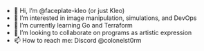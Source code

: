 - 👋 Hi, I’m @faceplate-kleo (or just Kleo)
- 👀 I’m interested in image manipulation, simulations, and DevOps
- 🌱 I’m currently learning Go and Terraform
- 💞️ I’m looking to collaborate on programs as artistic expression
- 📫 How to reach me: Discord @colonelst0rm

<!---
faceplate-kleo/faceplate-kleo is a ✨ special ✨ repository because its `README.md` (this file) appears on your GitHub profile.
You can click the Preview link to take a look at your changes.
--->
